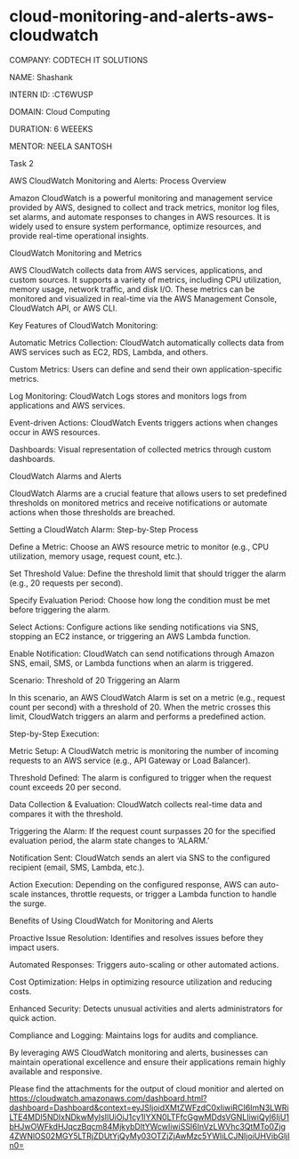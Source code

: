 # cloud-monitoring-and-alerts-aws-cloudwatch

COMPANY: CODTECH IT SOLUTIONS

NAME: Shashank 

INTERN ID: :CT6WUSP

DOMAIN: Cloud Computing

DURATION: 6 WEEEKS

MENTOR: NEELA SANTOSH

Task 2

AWS CloudWatch Monitoring and Alerts: Process Overview

Amazon CloudWatch is a powerful monitoring and management service provided by AWS, designed to collect and track metrics, monitor log files, set alarms, and automate responses to changes in AWS resources. It is widely used to ensure system performance, optimize resources, and provide real-time operational insights.

CloudWatch Monitoring and Metrics

AWS CloudWatch collects data from AWS services, applications, and custom sources. It supports a variety of metrics, including CPU utilization, memory usage, network traffic, and disk I/O. These metrics can be monitored and visualized in real-time via the AWS Management Console, CloudWatch API, or AWS CLI.

Key Features of CloudWatch Monitoring:

Automatic Metrics Collection: CloudWatch automatically collects data from AWS services such as EC2, RDS, Lambda, and others.

Custom Metrics: Users can define and send their own application-specific metrics.

Log Monitoring: CloudWatch Logs stores and monitors logs from applications and AWS services.

Event-driven Actions: CloudWatch Events triggers actions when changes occur in AWS resources.

Dashboards: Visual representation of collected metrics through custom dashboards.

CloudWatch Alarms and Alerts

CloudWatch Alarms are a crucial feature that allows users to set predefined thresholds on monitored metrics and receive notifications or automate actions when those thresholds are breached.

Setting a CloudWatch Alarm: Step-by-Step Process

Define a Metric: Choose an AWS resource metric to monitor (e.g., CPU utilization, memory usage, request count, etc.).

Set Threshold Value: Define the threshold limit that should trigger the alarm (e.g., 20 requests per second).

Specify Evaluation Period: Choose how long the condition must be met before triggering the alarm.

Select Actions: Configure actions like sending notifications via SNS, stopping an EC2 instance, or triggering an AWS Lambda function.

Enable Notification: CloudWatch can send notifications through Amazon SNS, email, SMS, or Lambda functions when an alarm is triggered.

Scenario: Threshold of 20 Triggering an Alarm

In this scenario, an AWS CloudWatch Alarm is set on a metric (e.g., request count per second) with a threshold of 20. When the metric crosses this limit, CloudWatch triggers an alarm and performs a predefined action.

Step-by-Step Execution:

Metric Setup: A CloudWatch metric is monitoring the number of incoming requests to an AWS service (e.g., API Gateway or Load Balancer).

Threshold Defined: The alarm is configured to trigger when the request count exceeds 20 per second.

Data Collection & Evaluation: CloudWatch collects real-time data and compares it with the threshold.

Triggering the Alarm: If the request count surpasses 20 for the specified evaluation period, the alarm state changes to ‘ALARM.’

Notification Sent: CloudWatch sends an alert via SNS to the configured recipient (email, SMS, Lambda, etc.).

Action Execution: Depending on the configured response, AWS can auto-scale instances, throttle requests, or trigger a Lambda function to handle the surge.

Benefits of Using CloudWatch for Monitoring and Alerts

Proactive Issue Resolution: Identifies and resolves issues before they impact users.

Automated Responses: Triggers auto-scaling or other automated actions.

Cost Optimization: Helps in optimizing resource utilization and reducing costs.

Enhanced Security: Detects unusual activities and alerts administrators for quick action.

Compliance and Logging: Maintains logs for audits and compliance.

By leveraging AWS CloudWatch monitoring and alerts, businesses can maintain operational excellence and ensure their applications remain highly available and responsive.




Please find the attachments for the output of cloud monitior and alerted on 
https://cloudwatch.amazonaws.com/dashboard.html?dashboard=Dashboard&context=eyJSIjoidXMtZWFzdC0xIiwiRCI6ImN3LWRiLTE4MDI5NDIxNDkwMyIsIlUiOiJ1cy1lYXN0LTFfcGgwMDdsVGNLIiwiQyI6IjU1bHJwOWFkdHJqczBqcm84MjkybDltYWcwIiwiSSI6InVzLWVhc3QtMTo0Zjg4ZWNlOS02MGY5LTRjZDUtYjQyMy03OTZjZjAwMzc5YWIiLCJNIjoiUHVibGljIn0=
